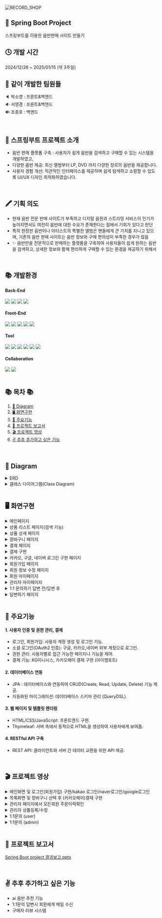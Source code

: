 ![RECORD_SHOP](https://capsule-render.vercel.app/api?type=Venom&height=200&text=RECORD%20SHOP&fontAlign=50&fontAlignY=53&color=gradient&fontColor=333&stroke=fff&fontSize=60)

## 🙌 Spring Boot Project
스프링부트를 이용한 음반판매 사이트 만들기

## 🕓 개발 시간
2024/12/26 ~ 2025/01/15 (약 3주일)

## 💪 같이 개발한 팀원들
🔈 박소영 : 프론트&백엔드 <br>
🔉 서영경 : 프론트&백엔드 <br>
🔊 조종호 : 백엔드

<br/>

## 📄  스프링부트 프로젝트 소개
- 음반 판매 플랫폼 구축 : 사용자가 쉽게 음반을 검색하고 구매할 수 있는 시스템을 개발하였고,
- 다양한 음반 제공: 최신 앨범부터 LP, DVD 까지 다양한 장르의 음반을 제공합니다.
- 사용자 경험 개선: 직관적인 인터페이스를 제공하며 쉽게 탐색하고 쇼핑할 수 있도록 UI/UX 디자인 최적화하였습니다.

<br/>

## 🖍 기획 의도
- 현재 음반 전문 판매 사이트가 부족하고 디지털 음원과 스트리밍 서비스의 인기가 높아지면서도 여전히 음반에 대한 수요가 존재한다는 점에서 기회가 있다고 판단
- 특히 한정판 음반이나 아티스트의 특별한 앨범은 팬들에게 큰 가치를 지니고 있으며, 기존의 음반 판매 사이트는 음반 정보와 구매 편의성이 부족한 경우가 많음 
- ✨ 음반만을 전문적으로 판매하는 플랫폼을 구축하여 사용자들이 쉽게 원하는 음반을 검색하고, 상세한 정보와 함께 편리하게 구매할 수 있는 환경을 제공하기 위해서

<br/>

## 📚 개발환경   
<div>
<h4> Back-End </h4>
<img src="https://img.shields.io/badge/springboot-6DB33F?style=for-the-badge&logo=springboot&logoColor=white">
<img src="https://img.shields.io/badge/java-007396?style=for-the-badge&logo=java&logoColor=white">
<img src="https://img.shields.io/badge/mysql-4479A1?style=for-the-badge&logo=mysql&logoColor=white">
<img src="https://img.shields.io/badge/Thymeleaf -005F0F?style=for-the-badge&logo=Thymeleaf&logoColor=white">
</div>
<div>
<h4> Front-End </h4>
<img src="https://img.shields.io/badge/jquery-0769AD?style=for-the-badge&logo=jquery&logoColor=white">
<img src="https://img.shields.io/badge/javascript-F7DF1E?style=for-the-badge&logo=javascript&logoColor=black">
<img src="https://img.shields.io/badge/html5-E34F26?style=for-the-badge&logo=html5&logoColor=white">
<img src="https://img.shields.io/badge/css-1572B6?style=for-the-badge&logo=css3&logoColor=white">
<img src="https://img.shields.io/badge/bootstrap-7952B3?style=for-the-badge&logo=bootstrap&logoColor=white">
</div>
<h4> Tool </h4>
<div>
<img src="https://img.shields.io/badge/apache tomcat-F8DC75?style=for-the-badge&logo=apachetomcat&logoColor=white">
<img src="https://img.shields.io/badge/intelij-9B4DCA?style=for-the-badge&logo=intellijidea&logoColor=white">
<img src="https://img.shields.io/badge/kakao-FFCD00?style=for-the-badge&logo=kakao&logoColor=white">
<img src="https://img.shields.io/badge/naver -03C75A?style=for-the-badge&logo=naver&logoColor=white">
<img src="https://img.shields.io/badge/google-4285F4?style=for-the-badge&logo=google&logoColor=white">
<img src="https://img.shields.io/badge/gradle-02303A?style=for-the-badge&logo=gradle&logoColor=white">
</div>
<div>
<h4>Collaboration </h4>  
<img src="https://img.shields.io/badge/GitHub-181717?style=for-the-badge&logo=GitHub&logoColor=white">
<img src="https://img.shields.io/badge/git-F05032?style=for-the-badge&logo=git&logoColor=white">
</div>


<br/>

## 📚 목차 📚

01. [📐 Diagram](#-diagram)
02. [🖥 화면구현](#-화면구현)
03. [🔎 주요기능](#-주요기능)
04. [📂 프로젝트 보고서 ](#-프로젝트-보고서)
05. [🎬 프로젝트 영상](#-프로젝트-영상)
06. [✌ 추후 추가하고 싶은 기능](#-추후-추가하고-싶은-기능)


<br/>

## 📐 Diagram
<details><summary>ERD</summary>
<br/>

![image](https://github.com/user-attachments/assets/cd850656-2786-4eef-bce1-94621b0bb0c3)
</details>

<details><summary>클래스 다이어그램(Class Diagram)</summary>
<br/>

![image](https://github.com/user-attachments/assets/fcde9972-9a4a-46f4-b159-cadc6c9ee096)

</details>

<br/>

## 🖥 화면구현

<details><summary>메인페이지</summary>
  <br/>
      
![image](https://github.com/user-attachments/assets/9b66f555-b0e2-465f-adc2-9de483700c38)


</details>

<details><summary>상품 리스트 페이지(검색 기능)</summary>
  <br/>

![image](https://github.com/user-attachments/assets/46aba216-db1f-4226-9b40-8e4257a3c510)

</details>

<details><summary>상품 상세 페이지</summary>
  <br/>

![image](https://github.com/user-attachments/assets/93339358-d25f-4df7-ba0e-9f6652728bce)


</details>

<details><summary>장바구니 페이지</summary>
  <br/>

![image](https://github.com/user-attachments/assets/29298058-e25a-4548-a1e9-682906cb8981)



</details>

<details><summary>결제 페이지</summary>
  <br/>

![image](https://github.com/user-attachments/assets/033575b1-ad14-428a-92db-5aa6dfb304c0)



</details>

<details><summary>결제 구현</summary>
  <br/>

![image](https://github.com/user-attachments/assets/915a0bdb-51fc-416e-980b-a1ed69788bd3)
<br/>
![image](https://github.com/user-attachments/assets/f4fc002d-d53c-470a-a32d-e8fa52550446)


</details>

<details><summary>카카오, 구글, 네이버 로그인 구현 페이지</summary>
  <br/>

![image](https://github.com/user-attachments/assets/8e980366-6402-4d1f-83e5-cf94f8512a48)

</details>

<details><summary>회원가입 페이지</summary>
  <br/>

![image](https://github.com/user-attachments/assets/9dd33954-aea6-4d9c-8a57-5fa99d6c7111)

</details>

<details><summary>회원 정보 수정 페이지</summary>
  <br/>

![image](https://github.com/user-attachments/assets/e9aff6f0-e668-4a5b-9caf-627135af6604)

</details>

<details><summary>회원 마이페이지</summary>
  <br/>

![image](https://github.com/user-attachments/assets/217446b6-bf12-4712-9863-197cd6b6221d)


</details>

<details><summary>관리자 마이페이지</summary>
  <br/>

![image](https://github.com/user-attachments/assets/b369abed-db6a-4058-a694-2bd326be356f)


</details>

<details><summary>1:1 문의하기 답변 전/답변 후</summary>
  <br/>

![image](https://github.com/user-attachments/assets/3fb1ff7f-2859-459b-843f-de128855e9ff)
  <br/>
![image](https://github.com/user-attachments/assets/d79b17b8-5ead-40d8-9089-7096a430088b)



</details>

<details><summary>답변하기 페이지</summary>
  <br/>

![image](https://github.com/user-attachments/assets/c4783025-f2f4-40f8-bc99-ab8d7aa73647)


</details>

<br/>

## 🔎 주요기능
#### 1. 사용자 인증 및 권한 관리, 결제
- 로그인, 회원가입: 사용자 계정 생성 및 로그인 기능. <br>
- 소셜 로그인(OAuth2 인증): 구글, 카카오,네이버 외부 계정으로 로그인.<br>
- 권한 관리: 사용자별로 접근 가능한 페이지나 기능을 제어.
- 결제 기능: KG이니시스, 카카오페이 결제 구현 (아이엠포트)
#### 2. 데이터베이스 연동
- JPA : 데이터베이스와 연동하여 CRUD(Create, Read, Update, Delete) 기능 제공.<br>
- 자동화된 마이그레이션: 데이터베이스 스키마 관리 (QueryDSL).<br>
#### 3. 웹 페이지 및 템플릿 렌더링
- HTML/CSS/JavaScript: 프론트엔드 구현.<br>
- Thymeleaf: 서버 측에서 동적으로 HTML을 생성하여 사용자에게 보여줌.<br>
#### 4. RESTful API 구축
- REST API: 클라이언트와 서버 간 데이터 교환을 위한 API 제공.<br>


<br/>


## 🎬 프로젝트 영상
<details><summary>메인화면 및 로그인(회원가입) 구현/kakao 로그인/naver로그인/google로그인</summary>
<br/>

https://github.com/user-attachments/assets/c4ad76c0-a659-4c2b-8e4c-b60f1345cf17

https://github.com/user-attachments/assets/243b30c1-f2b8-46c4-b387-495038994e16

https://github.com/user-attachments/assets/a02d1d48-921f-4f48-aea9-5744e195d62a

https://github.com/user-attachments/assets/8b74acaf-63b9-4a84-90b6-7996f992f914

</details>

<details><summary>목록화면 및 장바구니 선택 후 (카카오페이)결재 구현</summary>
<br/>

https://github.com/user-attachments/assets/2fceb34f-df5a-4882-a347-e451597e19fe

</details>

<details><summary>관리자 페이지에서 모든회원 주문이력확인</summary>
<br/>


https://github.com/user-attachments/assets/51691ebb-17de-4c80-83cd-c24f60145ca6

</details>

<details><summary>관리자 상품등록/수정</summary>
<br/>

https://github.com/user-attachments/assets/c4a0eea9-0cd5-4d8c-bbf7-9eeee7fba65e


</details>

<details><summary>1:1문의 (user)</summary>
<br/>


https://github.com/user-attachments/assets/30dac2f4-4d9f-43ba-8077-f8175ec1db54



</details>

<details><summary>1:1문의 (admin)</summary>
<br/>


https://github.com/user-attachments/assets/a5a9a304-af2c-4d34-a7cb-70f73375f7a8



</details>
<br/>

## 📂 프로젝트 보고서 
[Spring Boot project 결과보고.pptx](https://github.com/user-attachments/files/18419696/Spring.Boot.project.pptx)

<br/>

## ✌ 추후 추가하고 싶은 기능
- ai 음반 추천 기능
- 1:1문의 답변시 회원에게 메일 수신
- 구매자 리뷰 시스템
